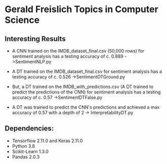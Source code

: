 # Gerald Freislich Topics in Computer Science

## Interesting Results
- A CNN trained on the IMDB_dataset_final.csv (50,000 rows) for sentiment analysis has a testing accuracy of c. 0.889
->SentimentNLP.py
- A DT trained on the IMDB_dataset_final.csv for sentiment analysis has a testing accuracy of c. 0.526
->SentimentDTGround.py
- But, a DT trained on the IMDB_with_predictions.csv (A DT trained to predict the predictions of the CNN) for sentiment analysis has a testing accuracy of c. 0.57
->SentimentDTFalse.py

- A DT was trained to predict the CNN's predictions and achieved a max accuracy of 0.57 with a depth of 2
-> InterpretabilityDT.py

## Dependencies:
* Tensorflow 2.11.0 and Keras 2.11.0
* Python 3.8
* Scikit-Learn 1.3.0
* Pandas 2.0.3
